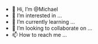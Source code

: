- 👋 Hi, I’m @Michael
- 👀 I’m interested in ...
- 🌱 I’m currently learning ...
- 💞️ I’m looking to collaborate on ...
- 📫 How to reach me ...

<!---
Michael is a ✨ special ✨ repository because its `README.md` (this file) appears on your GitHub profile.
You can click the Preview link to take a look at your changes.
--->
